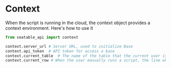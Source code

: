 # Context

When the script is running in the cloud, the context object provides a context environment. Here's how to use it

```Python
from seatable_api import context

context.server_url # Server URL, used to initialize Base
context.api_token  # API token for access a base
context.current_table  # The name of the table that the current user is viewing when the user runs a script manually
context.current_row # When the user manually runs a script, the line where the cursor is currently located
```

